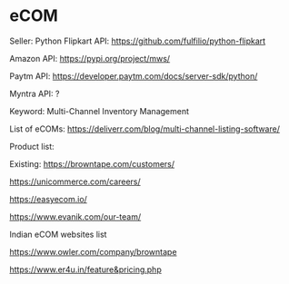 # eCOM

Seller:
Python Flipkart API:
https://github.com/fulfilio/python-flipkart

Amazon API:
https://pypi.org/project/mws/

Paytm API:
https://developer.paytm.com/docs/server-sdk/python/

Myntra API:
?


Keyword: Multi-Channel Inventory Management

List of eCOMs:
https://deliverr.com/blog/multi-channel-listing-software/

Product list:



Existing:
https://browntape.com/customers/

https://unicommerce.com/careers/

https://easyecom.io/

https://www.evanik.com/our-team/



Indian eCOM websites list

https://www.owler.com/company/browntape

https://www.er4u.in/feature&pricing.php



